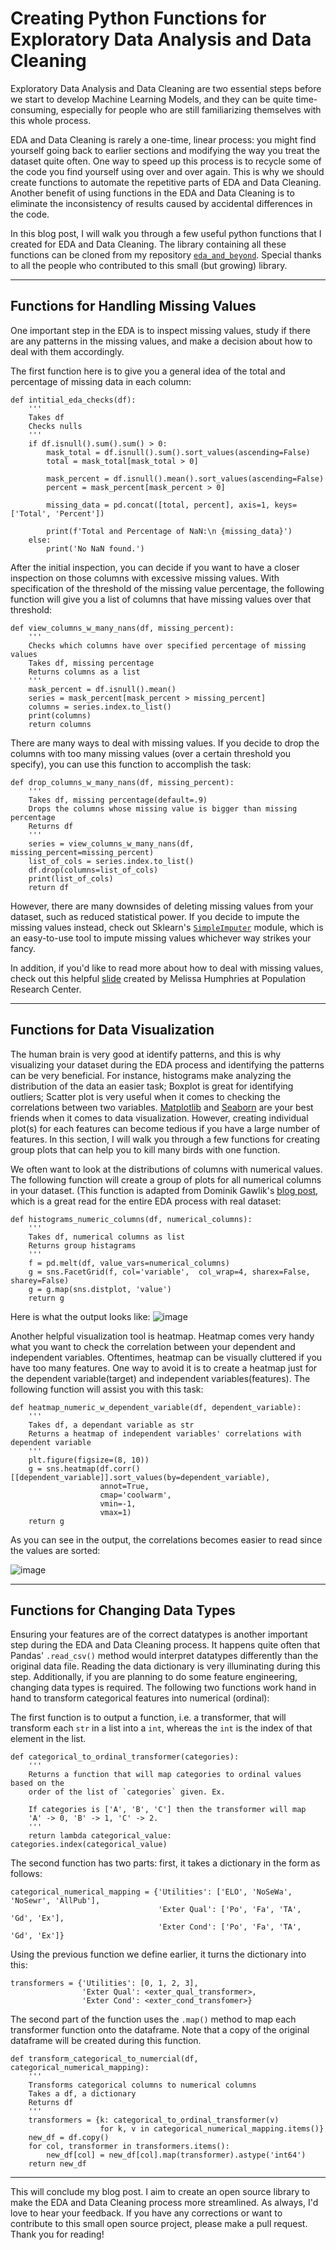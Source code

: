 # Creating Python Functions for Exploratory Data Analysis and Data Cleaning

Exploratory Data Analysis and Data Cleaning are two essential steps before
we start to develop Machine Learning Models, and they can be quite
time-consuming, especially for people who are still familiarizing themselves
with this whole process. 

EDA and Data Cleaning is rarely a one-time, linear process: you might find
yourself going back to earlier sections and modifying the way you treat the dataset
quite often. One way to speed up this process is to recycle some of the code
you find yourself using over and over again. This is why we should create
functions to automate the repetitive parts of EDA and Data Cleaning. Another
benefit of using functions in the EDA and Data Cleaning is to eliminate the
inconsistency of results caused by accidental differences in the code. 

In this blog post, I will walk you through a few useful python functions that I
created for EDA and Data Cleaning. The library containing all these functions can
be cloned from my repository [`eda_and_beyond`](https://github.com/FredaXin/eda_and_beyond/blob/master/eda_and_beyond.py).
Special thanks to all the people who contributed to this small (but growing) library. 

___ 

## Functions for Handling Missing Values

One important step in the EDA is to inspect missing values, study if there are any
patterns in the missing values, and make a decision about how to deal with them
accordingly. 

The first function here is to give you a general idea of the total and
percentage of missing data in each column:

```
def intitial_eda_checks(df):
    '''
    Takes df
    Checks nulls
    '''
    if df.isnull().sum().sum() > 0:
        mask_total = df.isnull().sum().sort_values(ascending=False) 
        total = mask_total[mask_total > 0]

        mask_percent = df.isnull().mean().sort_values(ascending=False) 
        percent = mask_percent[mask_percent > 0] 

        missing_data = pd.concat([total, percent], axis=1, keys=['Total', 'Percent'])
    
        print(f'Total and Percentage of NaN:\n {missing_data}')
    else: 
        print('No NaN found.')
```

After the initial inspection, you can decide if you want to have a closer
inspection on those columns with excessive missing values. With specification of the
threshold of the missing value percentage, the following
function will give you a list of columns that have missing values over that
threshold:


```
def view_columns_w_many_nans(df, missing_percent):
    '''
    Checks which columns have over specified percentage of missing values
    Takes df, missing percentage
    Returns columns as a list
    '''
    mask_percent = df.isnull().mean()
    series = mask_percent[mask_percent > missing_percent]
    columns = series.index.to_list()
    print(columns) 
    return columns
```

There are many ways to deal with missing values. If you decide to drop the
columns with too many missing values (over a certain threshold you specify), you can use this function
to accomplish the task:
```
def drop_columns_w_many_nans(df, missing_percent):
    '''
    Takes df, missing percentage(default=.9)
    Drops the columns whose missing value is bigger than missing percentage
    Returns df
    '''
    series = view_columns_w_many_nans(df, missing_percent=missing_percent)
    list_of_cols = series.index.to_list()
    df.drop(columns=list_of_cols)
    print(list_of_cols)
    return df
```

However, there are many downsides of deleting missing values from your dataset,
such as reduced statistical power. If you decide to impute the missing values
instead, check out Sklearn's
[`SimpleImputer`](https://scikit-learn.org/stable/modules/generated/sklearn.impute.SimpleImputer.html)
module,
which is an easy-to-use tool to impute missing values whichever way strikes
your fancy. 


In addition, if you'd like to read more about how to deal with missing values, check out this
helpful [slide](https://liberalarts.utexas.edu/prc/_files/cs/Missing-Data.pdf)
created by Melissa Humphries at Population Research Center. 


---
## Functions for Data Visualization

The human brain is very good at identify patterns, and this is why visualizing your
dataset during the EDA process and identifying the patterns can be very beneficial. For instance, histograms
make analyzing the distribution of the data an easier task; Boxplot is great for
identifying outliers; Scatter plot is very useful when it comes to checking the
correlations between two variables. [Matplotlib](https://matplotlib.org/) and [Seaborn](https://seaborn.pydata.org/) are your best friends
when it comes to data visualization. However, creating individual plot(s) for
each features can become tedious if you have a large number of features. In this
section, I will walk you through a few functions for creating group plots that can help you to
kill many birds with one function. 

We often want to look at the distributions of columns with numerical values.
The following function will create a group of plots for all numerical columns in your
dataset. (This function is adapted from Dominik Gawlik's [blog
post](https://www.kaggle.com/dgawlik/house-prices-eda#Categorical-data), which
is a great read
for the entire EDA process with real dataset:
```
def histograms_numeric_columns(df, numerical_columns):
    '''
    Takes df, numerical columns as list
    Returns group histagrams
    '''
    f = pd.melt(df, value_vars=numerical_columns) 
    g = sns.FacetGrid(f, col='variable',  col_wrap=4, sharex=False, sharey=False)
    g = g.map(sns.distplot, 'value')
    return g
```
Here is what the output looks like: 
![image](./creating_funcitons_for_EDA/histogram.png)

Another helpful visualization tool is heatmap. Heatmap comes very handy what you
want to check the correlation between your dependent and independent variables.
Oftentimes, heatmap can be visually cluttered if you have too many
features. One way to avoid it is to create a heatmap just for the dependent
variable(target) and independent variables(features). The following function
will assist you with this task: 

```
def heatmap_numeric_w_dependent_variable(df, dependent_variable):
    '''
    Takes df, a dependant variable as str
    Returns a heatmap of independent variables' correlations with dependent variable 
    '''
    plt.figure(figsize=(8, 10))
    g = sns.heatmap(df.corr()[[dependent_variable]].sort_values(by=dependent_variable), 
                    annot=True, 
                    cmap='coolwarm', 
                    vmin=-1,
                    vmax=1) 
    return g
```
As you can see in the output, the correlations becomes easier to read since the
values are sorted: 

![image](./creating_funcitons_for_EDA/heatmap.png)

---
## Functions for Changing Data Types

Ensuring your features are of the correct datatypes is another important step
during the EDA and Data Cleaning process. It happens quite often that Pandas'
`.read_csv()` method would interpret datatypes differently than the original
data file. Reading the data dictionary is very illuminating during this step.
Additionally, if you are planning to do some feature engineering, changing data
types is required. The following two functions work hand in hand to transform
categorical features into numerical (ordinal): 

The first function is to output a function, i.e. a transformer, that
will transform each `str` in a list into a `int`, whereas the `int` is the index of
that element in the list.
```
def categorical_to_ordinal_transformer(categories):
    '''
    Returns a function that will map categories to ordinal values based on the
    order of the list of `categories` given. Ex.

    If categories is ['A', 'B', 'C'] then the transformer will map 
    'A' -> 0, 'B' -> 1, 'C' -> 2.
    '''
    return lambda categorical_value: categories.index(categorical_value)

```
The second function has two parts: first, it takes a dictionary in
the form as follows: 

```
categorical_numerical_mapping = {'Utilities': ['ELO', 'NoSeWa', 'NoSewr', 'AllPub'],
                                 'Exter Qual': ['Po', 'Fa', 'TA', 'Gd', 'Ex'],
                                 'Exter Cond': ['Po', 'Fa', 'TA', 'Gd', 'Ex']}
```
Using the previous function we define earlier, it turns the dictionary into this:

```
transformers = {'Utilities': [0, 1, 2, 3],
                'Exter Qual': <exter_qual_transformer>,
                'Exter Cond': <exter_cond_transfomer>}
```

The second part of the function uses the `.map()` method to map each transformer function
onto the dataframe. Note that a copy of the original
dataframe will be created during this function. 

```
def transform_categorical_to_numercial(df, categorical_numerical_mapping):
    '''
    Transforms categorical columns to numerical columns
    Takes a df, a dictionary 
    Returns df
    '''
    transformers = {k: categorical_to_ordinal_transformer(v) 
                    for k, v in categorical_numerical_mapping.items()}
    new_df = df.copy()
    for col, transformer in transformers.items():
        new_df[col] = new_df[col].map(transformer).astype('int64')
    return new_df
```

---

This will conclude my blog post. I aim to create an open source library to make
the EDA and Data Cleaning process more streamlined. As always, I'd love to hear your feedback. If you have any corrections or want to contribute to this small
open source project, please make a pull request. Thank you for reading! 
